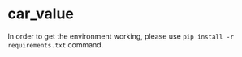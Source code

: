 # car_value

In order to get the environment working, please use `pip install -r requirements.txt` command.